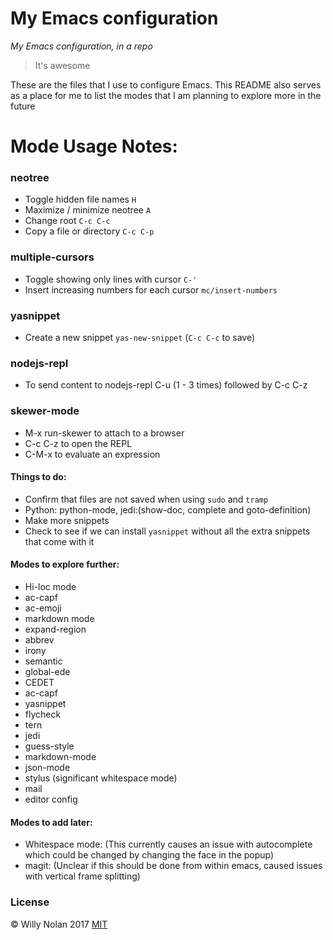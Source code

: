 # My Emacs configuration
*My Emacs configuration, in a repo*

> It's awesome

These are the files that I use to configure Emacs.  This README also serves as a place for me to list the modes that I am planning to explore more in the future

# Mode Usage Notes:
### neotree
  - Toggle hidden file names `H` 
  - Maximize / minimize neotree `A` 
  - Change root `C-c C-c` 
  -  Copy a file or directory `C-c C-p`

### multiple-cursors
  - Toggle showing only lines with cursor `C-'`
  - Insert increasing numbers for each cursor `mc/insert-numbers`

### yasnippet
  - Create a new snippet `yas-new-snippet` (`C-c C-c` to save)

### nodejs-repl
  - To send content to nodejs-repl C-u (1 - 3 times) followed by C-c C-z

### skewer-mode
  - M-x run-skewer to attach to a browser
  - C-c C-z to open the REPL
  - C-M-x to evaluate an expression

#### Things to do:
 - Confirm that files are not saved when using `sudo` and `tramp`
 - Python: python-mode, jedi:(show-doc, complete and goto-definition)
 - Make more snippets
 - Check to see if we can install `yasnippet` without all the extra snippets that come with it

#### Modes to explore further:
- Hi-loc mode
- ac-capf
- ac-emoji
- markdown mode
- expand-region
- abbrev
- irony
- semantic
- global-ede
- CEDET
- ac-capf
- yasnippet
- flycheck
- tern
- jedi
- guess-style
- markdown-mode
- json-mode
- stylus (significant whitespace mode)
- mail
- editor config

#### Modes to add later:
- Whitespace mode:
    (This currently causes an issue with autocomplete which could be changed by changing the face in the popup)
- magit:
  (Unclear if this should be done from within emacs, caused issues with vertical frame splitting)

### License
:copyright: Willy Nolan 2017 
[MIT](http://en.wikipedia.org/wiki/MIT_License)
